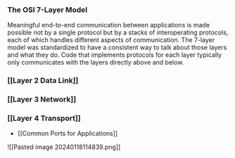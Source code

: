 ### The OSI 7-Layer Model
Meaningful end-to-end communication between applications is made possible not by a single protocol but by a stacks of interoperating protocols, each of which handles different aspects of communication.
The 7-layer model was standardized to have a consistent way to talk about those layers and what they do.
Code that implements protocols for each layer typically only communicates with the layers directly above and below.

### [[Layer 2 Data Link]]
### [[Layer 3 Network]]
### [[Layer 4 Transport]]
- [[Common Ports for Applications]]

![[Pasted image 20240118114839.png]]

